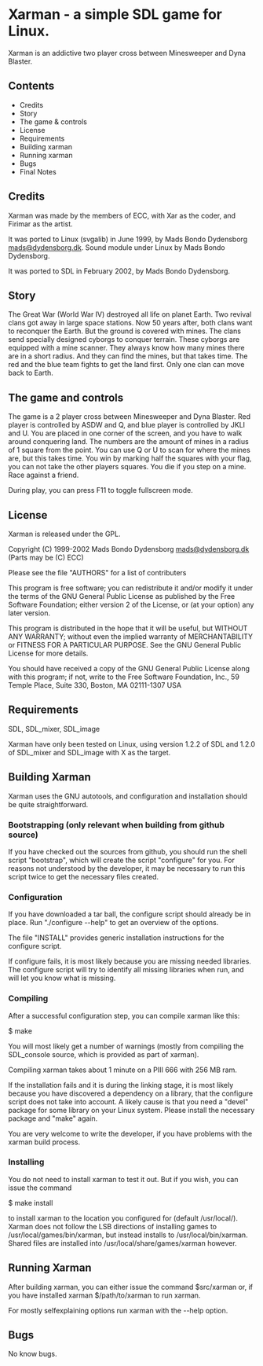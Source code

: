 # Xarman - a simple SDL game for Linux.

Xarman is an addictive two player cross between Minesweeper and Dyna Blaster.


## Contents

- Credits
- Story
- The game & controls
- License
- Requirements
- Building xarman
- Running xarman
- Bugs
- Final Notes

## Credits

Xarman was made by the members of ECC, with Xar as the coder, and
Firimar as the artist.

It was ported to Linux (svgalib) in June 1999, by Mads Bondo
Dydensborg <mads@dydensborg.dk>. Sound module under Linux by Mads
Bondo Dydensborg.

It was ported to SDL in February 2002, by Mads Bondo Dydensborg.

## Story

The Great War (World War IV) destroyed all life on planet Earth. Two
revival clans got away in large space stations. Now 50 years after,
both clans want to reconquer the Earth. But the ground is covered with
mines. The clans send specially designed cyborgs to conquer
terrain. These cyborgs are equipped with a mine scanner. They always
know how many mines there are in a short radius. And they can find the
mines, but that takes time. The red and the blue team fights to get
the land first. Only one clan can move back to Earth.

## The game and controls

The game is a 2 player cross between Minesweeper and Dyna Blaster. Red
player is controlled by ASDW and Q, and blue player is controlled by
JKLI and U. You are placed in one corner of the screen, and you have
to walk around conquering land. The numbers are the amount of mines in
a radius of 1 square from the point. You can use Q or U to scan for
where the mines are, but this takes time. You win by marking half the
squares with your flag, you can not take the other players
squares. You die if you step on a mine. Race against a friend.  

During play, you can press F11 to toggle fullscreen mode.

## License

Xarman is released under the GPL.

Copyright (C) 1999-2002 Mads Bondo Dydensborg <mads@dydensborg.dk>
(Parts may be (C) ECC)

Please see the file "AUTHORS" for a list of contributers
 
This program is free software; you can redistribute it and/or modify
it under the terms of the GNU General Public License as published by
the Free Software Foundation; either version 2 of the License, or
(at your option) any later version.
 
This program is distributed in the hope that it will be useful,
but WITHOUT ANY WARRANTY; without even the implied warranty of
MERCHANTABILITY or FITNESS FOR A PARTICULAR PURPOSE.  See the
GNU General Public License for more details.
 
You should have received a copy of the GNU General Public License
along with this program; if not, write to the Free Software
Foundation, Inc., 59 Temple Place, Suite 330, Boston, MA  02111-1307  USA   

## Requirements

SDL, SDL_mixer, SDL_image

Xarman have only been tested on Linux, using version 1.2.2 of SDL and
1.2.0 of SDL_mixer and SDL_image with X as the target.

## Building Xarman

Xarman uses the GNU autotools, and configuration and installation
should be quite straightforward.

### Bootstrapping (only relevant when building from github source)

If you have checked out the sources from github, you should run the shell
script "bootstrap", which will create the script "configure" for you.
For reasons not understood by the developer, it may be necessary to
run this script twice to get the necessary files created.

### Configuration

If you have downloaded a tar ball, the configure script should already
be in place. Run "./configure --help" to get an overview of the options.

The file "INSTALL" provides generic installation instructions for the
configure script.

If configure fails, it is most likely because you are missing needed
libraries. The configure script will try to identify all missing
libraries when run, and will let you know what is missing.

### Compiling

After a successful configuration step, you can compile xarman like
this:

$ make

You will most likely get a number of warnings (mostly from compiling
the SDL_console source, which is provided as part of xarman).

Compiling xarman takes about 1 minute on a PIII 666 with 256 MB ram.

If the installation fails and it is during the linking stage, it is
most likely because you have discovered a dependency on a library,
that the configure script does not take into account. A likely cause
is that you need a "devel" package for some library on your Linux
system. Please install the necessary package and "make" again.

You are very welcome to write the developer, if you have problems with
the xarman build process.

### Installing

You do not need to install xarman to test it out. But if you wish, you
can issue the command

$ make install

to install xarman to the location you configured for (default
/usr/local/). Xarman does not follow the LSB directions of installing
games to /usr/local/games/bin/xarman, but instead installs to
/usr/local/bin/xarman. Shared files are installed into
/usr/local/share/games/xarman however. 

## Running Xarman

After building xarman, you can either issue the command
$src/xarman
or, if you have installed xarman
$/path/to/xarman
to run xarman.

For mostly selfexplaining options run xarman with the --help option.

## Bugs

No know bugs.


